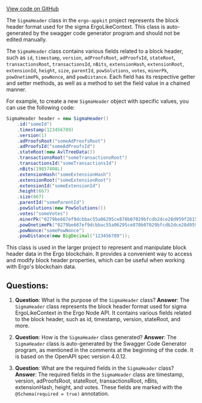 [View code on GitHub](https://github.com/ergoplatform/ergo-appkit/java-client-generated/src/main/java/org/ergoplatform/restapi/client/SigmaHeader.java)

The `SigmaHeader` class in the `ergo-appkit` project represents the block header format used for the sigma ErgoLikeContext. This class is auto-generated by the swagger code generator program and should not be edited manually.

The `SigmaHeader` class contains various fields related to a block header, such as `id`, `timestamp`, `version`, `adProofsRoot`, `adProofsId`, `stateRoot`, `transactionsRoot`, `transactionsId`, `nBits`, `extensionHash`, `extensionRoot`, `extensionId`, `height`, `size`, `parentId`, `powSolutions`, `votes`, `minerPk`, `powOnetimePk`, `powNonce`, and `powDistance`. Each field has its respective getter and setter methods, as well as a method to set the field value in a chained manner.

For example, to create a new `SigmaHeader` object with specific values, you can use the following code:

```java
SigmaHeader header = new SigmaHeader()
    .id("someId")
    .timestamp(123456789)
    .version(1)
    .adProofsRoot("someAdProofsRoot")
    .adProofsId("someAdProofsId")
    .stateRoot(new AvlTreeData())
    .transactionsRoot("someTransactionsRoot")
    .transactionsId("someTransactionsId")
    .nBits(19857408L)
    .extensionHash("someExtensionHash")
    .extensionRoot("someExtensionRoot")
    .extensionId("someExtensionId")
    .height(667)
    .size(667)
    .parentId("someParentId")
    .powSolutions(new PowSolutions())
    .votes("someVotes")
    .minerPk("0279be667ef9dcbbac55a06295ce870b07029bfcdb2dce28d959f2815b16f81798")
    .powOnetimePk("0279be667ef9dcbbac55a06295ce870b07029bfcdb2dce28d959f2815b16f81798")
    .powNonce("somePowNonce")
    .powDistance(new BigDecimal("123456789"));
```

This class is used in the larger project to represent and manipulate block header data in the Ergo blockchain. It provides a convenient way to access and modify block header properties, which can be useful when working with Ergo's blockchain data.
## Questions: 
 1. **Question**: What is the purpose of the `SigmaHeader` class?
   **Answer**: The `SigmaHeader` class represents the block header format used for sigma ErgoLikeContext in the Ergo Node API. It contains various fields related to the block header, such as id, timestamp, version, stateRoot, and more.

2. **Question**: How is the `SigmaHeader` class generated?
   **Answer**: The `SigmaHeader` class is auto-generated by the Swagger Code Generator program, as mentioned in the comments at the beginning of the code. It is based on the OpenAPI spec version 4.0.12.

3. **Question**: What are the required fields in the `SigmaHeader` class?
   **Answer**: The required fields in the `SigmaHeader` class are timestamp, version, adProofsRoot, stateRoot, transactionsRoot, nBits, extensionHash, height, and votes. These fields are marked with the `@Schema(required = true)` annotation.
